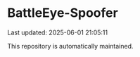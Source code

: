 # BattleEye-Spoofer

Last updated: 2025-06-01 21:05:11

This repository is automatically maintained.

